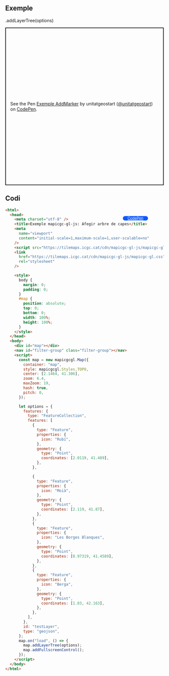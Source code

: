 ## Exemple

.addLayerTree(options)

<p class="codepen" data-height="500" data-theme-id="light" data-slug-hash="BabrXKv" data-editable="true" data-user="unitatgeostart" style="height: 500px; box-sizing: border-box; display: flex; align-items: center; justify-content: center; border: 2px solid; margin: 1em 0; padding: 1em;">
  <span>See the Pen <a href="https://codepen.io/unitatgeostart/pen/BabrXKv">
  Exemple AddMarker</a> by unitatgeostart (<a href="https://codepen.io/unitatgeostart">@unitatgeostart</a>)
  on <a href="https://codepen.io">CodePen</a>.</span>
</p>
<script async src="https://cpwebassets.codepen.io/assets/embed/ei.js"></script>

<a style="color: white" target="_blank" class=" button btn btn-primary" href="https://codepen.io/unitatgeostart/pen/BabrXKv">CodePen</a>

<style>
.button{
    position: relative;
    top: 84px;
    z-index: 1;
    /* right: -46px; */
    width: 80px;
    float: right;
    right: 50px;
    background-color: #0d58ff;
    border-radius: 10px;
    text-align: -webkit-center;
    font-size: smaller;
    
  }
    .button:hover{

    background-color: #032879;

  }
  </style>

## Codi

```html
<html>
  <head>
    <meta charset="utf-8" />
    <title>Exemple mapicgc-gl-js: Afegir arbre de capes</title>
    <meta
      name="viewport"
      content="initial-scale=1,maximum-scale=1,user-scalable=no"
    />
    <script src="https://tilemaps.icgc.cat/cdn/mapicgc-gl-js/mapicgc-gl.js"></script>
    <link
      href="https://tilemaps.icgc.cat/cdn/mapicgc-gl-js/mapicgc-gl.css"
      rel="stylesheet"
    />

    <style>
      body {
        margin: 0;
        padding: 0;
      }
      #map {
        position: absolute;
        top: 0;
        bottom: 0;
        width: 100%;
        height: 100%;
      }
    </style>
  </head>
  <body>
    <div id="map"></div>
    <nav id="filter-group" class="filter-group"></nav>
    <script>
      const map = new mapicgcgl.Map({
        container: "map",
        style: mapicgcgl.Styles.TOPO,
        center: [2.1464, 41.306],
        zoom: 6.4,
        maxZoom: 19,
        hash: true,
        pitch: 0,
      });

      let options = {
        features: {
          type: "FeatureCollection",
          features: [
            {
              type: "Feature",
              properties: {
                icon: "Rubí",
              },
              geometry: {
                type: "Point",
                coordinates: [2.0119, 41.489],
              },
            },

            {
              type: "Feature",
              properties: {
                icon: "Moià",
              },
              geometry: {
                type: "Point",
                coordinates: [2.119, 41.87],
              },
            },
            {
              type: "Feature",
              properties: {
                icon: "Les Borges Blanques",
              },
              geometry: {
                type: "Point",
                coordinates: [0.97319, 41.4589],
              },
            },
            {
              type: "Feature",
              properties: {
                icon: "Berga",
              },
              geometry: {
                type: "Point",
                coordinates: [1.83, 42.163],
              },
            },
          ],
        },
        id: "testLayer",
        type: "geojson",
      };
      map.on("load", () => {
        map.addLayerTree(options);
        map.addFullscreenControl();
      });
    </script>
  </body>
</html>
```

